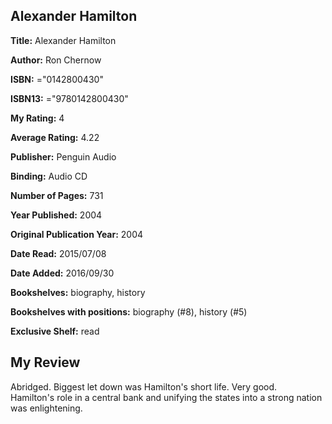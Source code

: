 ## Alexander Hamilton

**Title:** Alexander Hamilton

**Author:** Ron Chernow

**ISBN:** ="0142800430"

**ISBN13:** ="9780142800430"

**My Rating:** 4

**Average Rating:** 4.22

**Publisher:** Penguin Audio

**Binding:** Audio CD

**Number of Pages:** 731

**Year Published:** 2004

**Original Publication Year:** 2004

**Date Read:** 2015/07/08

**Date Added:** 2016/09/30

**Bookshelves:** biography, history

**Bookshelves with positions:** biography (#8), history (#5)

**Exclusive Shelf:** read


## My Review

Abridged. Biggest let down was Hamilton's short life. Very good.<br/>Hamilton's role in a central bank and unifying the states into a strong nation was enlightening.
